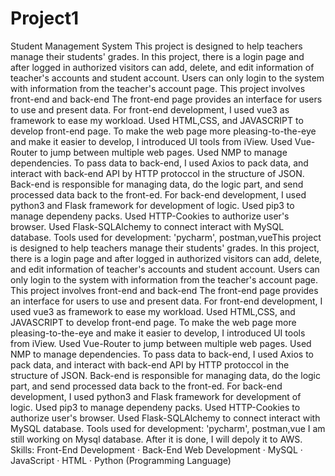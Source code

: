 # Project1
Student Management System
This project is designed to help teachers manage their students' grades. 
In this project, there is a login page and after logged in authorized visitors can add, delete, and edit information of teacher's accounts and student account. Users can only login to the system with information from the teacher's account page.
This project involves front-end and back-end
The front-end page provides an interface for users to use and present data.
For front-end development, I used vue3 as framework to ease my workload. Used HTML,CSS, and JAVASCRIPT to develop front-end page. To make the web page more pleasing-to-the-eye and make it easier to develop, I introduced UI tools from iView. Used Vue-Router to jump between multiple web pages. Used NMP to manage dependencies.
To pass data to back-end, I used Axios to pack data, and interact with back-end API by HTTP protoccol in the structure of JSON.
Back-end is responsible for managing data, do the logic part, and send processed data back to the front-ed.
For back-end development, I used python3 and Flask framework for development of logic. Used pip3 to manage dependeny packs. Used HTTP-Cookies to authorize user's browser. Used Flask-SQLAlchemy to connect interact with MySQL database.
Tools used for development: 'pycharm', postman,vueThis project is designed to help teachers manage their students' grades. In this project, there is a login page and after logged in authorized visitors can add, delete, and edit information of teacher's accounts and student account. Users can only login to the system with information from the teacher's account page. This project involves front-end and back-end The front-end page provides an interface for users to use and present data. For front-end development, I used vue3 as framework to ease my workload. Used HTML,CSS, and JAVASCRIPT to develop front-end page. To make the web page more pleasing-to-the-eye and make it easier to develop, I introduced UI tools from iView. Used Vue-Router to jump between multiple web pages. Used NMP to manage dependencies. To pass data to back-end, I used Axios to pack data, and interact with back-end API by HTTP protoccol in the structure of JSON. Back-end is responsible for managing data, do the logic part, and send processed data back to the front-ed. For back-end development, I used python3 and Flask framework for development of logic. Used pip3 to manage dependeny packs. Used HTTP-Cookies to authorize user's browser. Used Flask-SQLAlchemy to connect interact with MySQL database. Tools used for development: 'pycharm', postman,vue
I am still working on Mysql database. After it is done, I will depoly it to AWS.
Skills: Front-End Development · Back-End Web Development · MySQL · JavaScript · HTML · Python (Programming Language)
